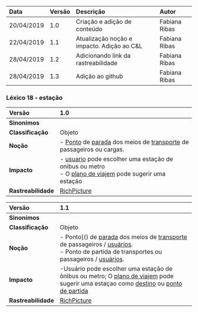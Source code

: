 |Data|Versão|Descrição|Autor|
|:---|:---|:---|:---|
|20/04/2019|1.0|Criação e adição de conteúdo|Fabiana Ribas|
|22/04/2019|1.1|Atualização noção e impacto. Adição ao C&L|Fabiana Ribas|
|28/04/2019|1.2|Adicionando link da rastreabilidade|Fabiana Ribas|
|28/04/2019|1.3|Adição ao github|Fabiana Ribas|

### Léxico 18 - estação
|Versão|1.0
|:-|:-|
|**Sinonimos**|
|**Classificação**| Objeto |
|**Noção**|- [Ponto]() de [parada]() dos meios de [transporte](https://github.com/Andre-Eduardo/2019.1-Requisitos-Moovit/wiki/L63---transporte) de passageiros ou cargas.|
|**Impacto**|- [usuario](https://github.com/Andre-Eduardo/2019.1-Requisitos-Moovit/wiki/L65-Usu%C3%A1rio) pode escolher uma estação de onibus ou metro<br> - O [plano de viajem]() pode sugerir uma estação|
|**Rastreabilidade**| [RichPicture](https://github.com/Andre-Eduardo/2019.1-Requisitos-Moovit/wiki/RichPicture-Vers%C3%A3o-1.2#rp012---usu%C3%A1rio-mobile-cadastrado-e-n%C3%A3o-cadastrado)|


|Versão|1.1
|:-|:-|
|**Sinonimos**|
|**Classificação**| Objeto |
|**Noção**|- Ponto]() de [parada]() dos meios de [transporte](https://github.com/Andre-Eduardo/2019.1-Requisitos-Moovit/wiki/L63---transporte) de passageiros / [usuários](https://github.com/Andre-Eduardo/2019.1-Requisitos-Moovit/wiki/L65-Usuário).<br> - Ponto de partida de transportes ou passageiros / [usuários](https://github.com/Andre-Eduardo/2019.1-Requisitos-Moovit/wiki/L65-Usuário).|
|**Impacto**|-Usuário pode escolher uma estação de ônibus ou metro; O [plano de viajem]() pode sugerir uma estaçao como [destino](https://github.com/Andre-Eduardo/2019.1-Requisitos-Moovit/wiki/L14---destino) ou [ponto de partida]()|
|**Rastreabilidade**| [RichPicture](https://github.com/Andre-Eduardo/2019.1-Requisitos-Moovit/wiki/RichPicture-Vers%C3%A3o-1.2#rp012---usu%C3%A1rio-mobile-cadastrado-e-n%C3%A3o-cadastrado)|